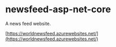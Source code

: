 # newsfeed-asp-net-core
A news feed website.

[https://worldnewsfeed.azurewebsites.net/](https://worldnewsfeed.azurewebsites.net/)